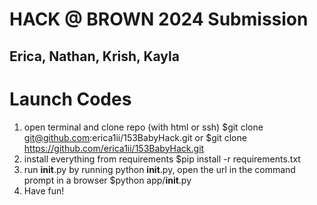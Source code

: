 # HACK @ BROWN 2024 Submission
## Erica, Nathan, Krish, Kayla

# Launch Codes
1. open terminal and clone repo (with html or ssh)
$git clone git@github.com:erica1ii/153BabyHack.git
or
$git clone https://github.com/erica1ii/153BabyHack.git 
2. install everything from requirements
$pip install -r requirements.txt
3. run __init__.py by running python __init__.py, open the url in the command prompt in a browser
$python app/__init__.py
4. Have fun!
